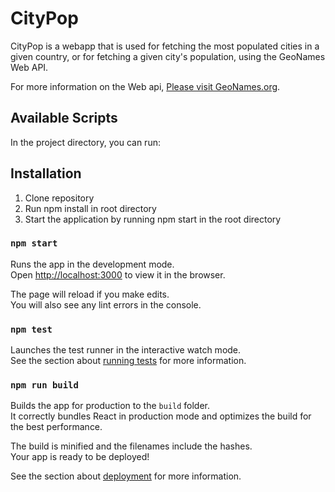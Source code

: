 # CityPop
CityPop is a webapp that is used for fetching the most populated cities in a given country, or for fetching a given city's population, using the GeoNames Web API.

For more information on the Web api, [Please visit GeoNames.org](http://www.geonames.org/).

## Available Scripts

In the project directory, you can run:

## Installation
1. Clone repository
2. Run npm install in root directory
3. Start the application by running npm start in the root directory
### `npm start`

Runs the app in the development mode.<br />
Open [http://localhost:3000](http://localhost:3000) to view it in the browser.

The page will reload if you make edits.<br />
You will also see any lint errors in the console.

### `npm test`

Launches the test runner in the interactive watch mode.<br />
See the section about [running tests](https://facebook.github.io/create-react-app/docs/running-tests) for more information.

### `npm run build`

Builds the app for production to the `build` folder.<br />
It correctly bundles React in production mode and optimizes the build for the best performance.

The build is minified and the filenames include the hashes.<br />
Your app is ready to be deployed!

See the section about [deployment](https://facebook.github.io/create-react-app/docs/deployment) for more information.

